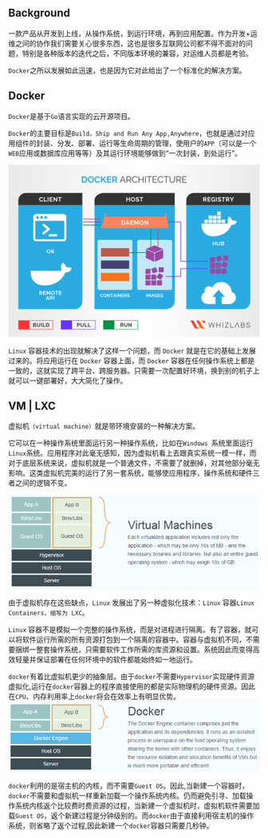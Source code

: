 ## Background

一款产品从开发到上线，从操作系统，到运行环境，再到应用配置。作为开发+运维之间的协作我们需要关心很多东西，这也是很多互联网公司都不得不面对的问题，特别是各种版本的迭代之后，不同版本环境的兼容，对运维人员都是考验。

`Docker`之所以发展如此迅速，也是因为它对此给出了一个标准化的解决方案。

## Docker

`Docker`是基于`Go`语言实现的云开源项目。

`Docker`的主要目标是`Build，Ship and Run Any App,Anywhere`，也就是通过对应用组件的封装、分发、部署、运行等生命周期的管理，使用户的`APP`（可以是一个`WEB`应用或数据库应用等等）及其运行环境能够做到“一次封装，到处运行”。

![A Quick Introduction to Docker Fundamentals - Whizlabs Blog](assets/Docker_Architecture.png)

`Linux` 容器技术的出现就解决了这样一个问题，而 `Docker` 就是在它的基础上发展过来的。将应用运行在 `Docker` 容器上面，而 `Docker` 容器在任何操作系统上都是一致的，这就实现了跨平台、跨服务器。只需要一次配置好环境，换到别的机子上就可以一键部署好，大大简化了操作。

## VM | LXC

虚拟机`（virtual machine）`就是带环境安装的一种解决方案。

它可以在一种操作系统里面运行另一种操作系统，比如在`Windows `系统里面运行`Linux`系统。应用程序对此毫无感知，因为虚拟机看上去跟真实系统一模一样，而对于底层系统来说，虚拟机就是一个普通文件，不需要了就删掉，对其他部分毫无影响。这类虚拟机完美的运行了另一套系统，能够使应用程序，操作系统和硬件三者之间的逻辑不变。

![image-20201014192852126](assets/image-20201014192852126.png)

由于虚拟机存在这些缺点，`Linux` 发展出了另一种虚拟化技术：`Linux` 容器`Linux Containers，缩写为 LXC`。

`Linux` 容器不是模拟一个完整的操作系统，而是对进程进行隔离。有了容器，就可以将软件运行所需的所有资源打包到一个隔离的容器中。容器与虚拟机不同，不需要捆绑一整套操作系统，只需要软件工作所需的库资源和设置。系统因此而变得高效轻量并保证部署在任何环境中的软件都能始终如一地运行。

`docker`有着比虚拟机更少的抽象层。由于`docker`不需要`Hypervisor`实现硬件资源虚拟化,运行在`docker`容器上的程序直接使用的都是实际物理机的硬件资源。因此在`CPU`、内存利用率上`docker`将会在效率上有明显优势。 ![image-20201014192920929](assets/image-20201014192920929.png)

`docker`利用的是宿主机的内核，而不需要`Guest OS`。因此,当新建一个容器时，`docker`不需要和虚拟机一样重新加载一个操作系统内核。仍而避免引寻、加载操作系统内核返个比较费时费资源的过程，当新建一个虚拟机时，虚拟机软件需要加载`Guest OS`，返个新建过程是分钟级别的。而`docker`由于直接利用宿主机的操作系统，则省略了返个过程,因此新建一个`docker`容器只需要几秒钟。



